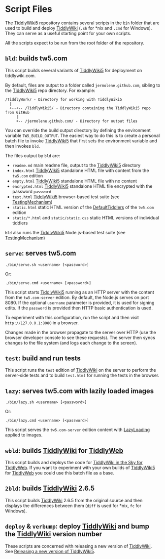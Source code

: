 <h1 class=''>Script Files</h1><p>The <a class='tc-tiddlylink tc-tiddlylink-resolves' href='http://tiddlywiki.com/static/TiddlyWiki5.html'>TiddlyWiki5</a> repository contains several scripts in the <code>bin</code> folder that are used to build and deploy <a class='tc-tiddlylink tc-tiddlylink-resolves' href='http://tiddlywiki.com/static/TiddlyWiki.html'>TiddlyWiki</a> (<code>.sh</code> for *nix and <code>.cmd</code> for Windows). They can serve as a useful starting point for your own scripts.</p><p>All the scripts expect to be run from the root folder of the repository.</p><h2 class=''><code>bld</code>: builds tw5.com</h2><p>This script builds several variants of <a class='tc-tiddlylink tc-tiddlylink-resolves' href='http://tiddlywiki.com/static/TiddlyWiki5.html'>TiddlyWiki5</a> for deployment on tiddlywiki.com.</p><p>By default, files are output to a folder called <code>jermolene.github.com</code>, sibling to the <a class='tc-tiddlylink tc-tiddlylink-resolves' href='http://tiddlywiki.com/static/TiddlyWiki5.html'>TiddlyWiki5</a> repo directory. For example:</p><pre><code>/TiddlyWork/ - Directory for working with TiddlyWiki5
  |
  +--+-- /TiddlyWiki5/ - Directory containing the TiddlyWiki5 repo from GitHub
     |
     +-- /jermolene.github.com/ - Directory for output files</code></pre><p>You can override the build output directory by defining the environment variable <code>TW5_BUILD_OUTPUT</code>. The easiest way to do this is to create a personal batch file to invoke <a class='tc-tiddlylink tc-tiddlylink-resolves' href='http://tiddlywiki.com/static/TiddlyWiki5.html'>TiddlyWiki5</a> that first sets the environment variable and then invokes <code>bld</code>.</p><p>The files output by <code>bld</code> are:</p><ul><li><code>readme.md</code> main readme file, output to the <a class='tc-tiddlylink tc-tiddlylink-resolves' href='http://tiddlywiki.com/static/TiddlyWiki5.html'>TiddlyWiki5</a> directory</li><li><code>index.html</code> <a class='tc-tiddlylink tc-tiddlylink-resolves' href='http://tiddlywiki.com/static/TiddlyWiki5.html'>TiddlyWiki5</a> standalone HTML file with content from the <code>tw5.com</code> edition</li><li><code>empty.html</code> <a class='tc-tiddlylink tc-tiddlylink-resolves' href='http://tiddlywiki.com/static/TiddlyWiki5.html'>TiddlyWiki5</a> standalone HTML file with no content</li><li><code>encrypted.html</code> <a class='tc-tiddlylink tc-tiddlylink-resolves' href='http://tiddlywiki.com/static/TiddlyWiki5.html'>TiddlyWiki5</a> standalone HTML file encrypted with the password <code>password</code></li><li><code>test.html</code> <a class='tc-tiddlylink tc-tiddlylink-resolves' href='http://tiddlywiki.com/static/TiddlyWiki5.html'>TiddlyWiki5</a> browser-based test suite (see <a class='tc-tiddlylink tc-tiddlylink-resolves' href='http://tiddlywiki.com/static/TestingMechanism.html'>TestingMechanism</a>)</li><li><code>static.html</code> static HTML version of the <a class='tc-tiddlylink tc-tiddlylink-missing' href='http://tiddlywiki.com/static/DefaultTiddlers.html'>DefaultTiddlers</a> of the <code>tw5.com</code> edition</li><li><code>static/*.html</code> and <code>static/static.css</code> static HTML versions of individual tiddlers</li></ul><p><code>bld</code> also runs the <a class='tc-tiddlylink tc-tiddlylink-resolves' href='http://tiddlywiki.com/static/TiddlyWiki5.html'>TiddlyWiki5</a> Node.js-based test suite (see <a class='tc-tiddlylink tc-tiddlylink-resolves' href='http://tiddlywiki.com/static/TestingMechanism.html'>TestingMechanism</a>)</p><h2 class=''><code>serve</code>: serves tw5.com</h2><pre><code>./bin/serve.sh &lt;username&gt; [&lt;password&gt;]</code></pre><p>Or:</p><pre><code>./bin/serve.cmd &lt;username&gt; [&lt;password&gt;]</code></pre><p>This script starts <a class='tc-tiddlylink tc-tiddlylink-resolves' href='http://tiddlywiki.com/static/TiddlyWiki5.html'>TiddlyWiki5</a> running as an HTTP server with the content from the <code>tw5.com-server</code> edition. By default, the Node.js serves on port 8080. If the optional <code>username</code> parameter is provided, it is used for signing edits. If the <code>password</code> is provided then HTTP basic authentication is used.</p><p>To experiment with this configuration, run the script and then visit <code>http://127.0.0.1:8080</code> in a browser.</p><p>Changes made in the browser propagate to the server over HTTP (use the browser developer console to see these requests). The server then syncs changes to the file system (and logs each change to the screen).</p><h2 class=''><code>test</code>: build and run tests</h2><p>This script runs the <code>test</code> edition of <a class='tc-tiddlylink tc-tiddlylink-resolves' href='http://tiddlywiki.com/static/TiddlyWiki.html'>TiddlyWiki</a> on the server to perform the server-side tests and to build <code>test.html</code> for running the tests in the browser.</p><h2 class=''><code>lazy</code>: serves tw5.com with lazily loaded images</h2><pre><code>./bin/lazy.sh &lt;username&gt; [&lt;password&gt;]</code></pre><p>Or:</p><pre><code>./bin/lazy.cmd &lt;username&gt; [&lt;password&gt;]</code></pre><p>This script serves the <code>tw5.com-server</code> edition content with <a class='tc-tiddlylink tc-tiddlylink-resolves' href='http://tiddlywiki.com/static/LazyLoading.html'>LazyLoading</a> applied to images.</p><h2 class=''><code>wbld</code>: builds <a class='tc-tiddlylink tc-tiddlylink-resolves' href='http://tiddlywiki.com/static/TiddlyWiki.html'>TiddlyWiki</a> for <a class='tc-tiddlylink tc-tiddlylink-resolves' href='http://tiddlywiki.com/static/TiddlyWeb.html'>TiddlyWeb</a></h2><p>This script builds and deploys the code for <a class='tc-tiddlylink tc-tiddlylink-resolves' href='http://tiddlywiki.com/static/TiddlyWiki%2520in%2520the%2520Sky%2520for%2520TiddlyWeb.html'>TiddlyWiki in the Sky for TiddlyWeb</a>. If you want to experiment with your own builds of <a class='tc-tiddlylink tc-tiddlylink-resolves' href='http://tiddlywiki.com/static/TiddlyWiki5.html'>TiddlyWiki5</a> for <a class='tc-tiddlylink tc-tiddlylink-resolves' href='http://tiddlywiki.com/static/TiddlyWeb.html'>TiddlyWeb</a> you could use this batch file as a base.</p><h2 class=''><code>2bld</code>: builds <a class='tc-tiddlylink tc-tiddlylink-resolves' href='http://tiddlywiki.com/static/TiddlyWiki.html'>TiddlyWiki</a> 2.6.5</h2><p>This script builds <a class='tc-tiddlylink tc-tiddlylink-resolves' href='http://tiddlywiki.com/static/TiddlyWiki.html'>TiddlyWiki</a> 2.6.5 from the original source and then displays the differences between them (<code>diff</code> is used for *nix, <code>fc</code> for Windows).</p><h2 class=''><code>deploy</code> &amp; <code>verbump</code>: deploy <a class='tc-tiddlylink tc-tiddlylink-resolves' href='http://tiddlywiki.com/static/TiddlyWiki.html'>TiddlyWiki</a> and bump the <a class='tc-tiddlylink tc-tiddlylink-resolves' href='http://tiddlywiki.com/static/TiddlyWiki.html'>TiddlyWiki</a> version number</h2><p>These scripts are concerned with releasing a new version of <a class='tc-tiddlylink tc-tiddlylink-resolves' href='http://tiddlywiki.com/static/TiddlyWiki.html'>TiddlyWiki</a>. See <a class='tc-tiddlylink tc-tiddlylink-missing' href='http://tiddlywiki.com/static/Releasing%2520a%2520new%2520version%2520of%2520TiddlyWiki5.html'>Releasing a new version of TiddlyWiki5</a>.
</p>